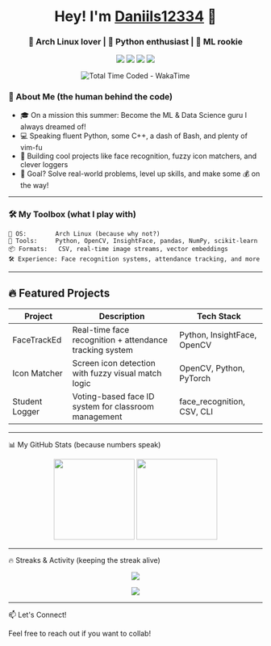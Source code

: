 <h1 align="center">Hey! I'm <a href="https://github.com/Daniils12334">Daniils12334</a> 👋</h1>
<h3 align="center">🐧 Arch Linux lover | 🐍 Python enthusiast | 🤖 ML rookie </h3>

<p align="center">
  <img src="https://img.shields.io/badge/Arch%20Linux-1793D1?style=for-the-badge&logo=arch-linux&logoColor=white" />
  <img src="https://img.shields.io/badge/Python-3776AB?style=for-the-badge&logo=python&logoColor=white" />
  <img src="https://img.shields.io/badge/C++-00599C?style=for-the-badge&logo=cplusplus&logoColor=white" />
  <img src="https://img.shields.io/badge/Machine%20Learning-ff69b4?style=for-the-badge" />
</p>
<p align="center">
  <img src="https://wakatime.com/badge/user/061dee54-86ce-4c19-aae7-37ac3d2d087d.svg" alt="Total Time Coded - WakaTime" />
</p>

### 🚀 About Me (the human behind the code)

- 🎓 On a mission this summer: Become the ML & Data Science guru I always dreamed of!
- 💻 Speaking fluent Python, some C++, a dash of Bash, and plenty of vim-fu
- 🎯 Building cool projects like face recognition, fuzzy icon matchers, and clever loggers
- 🧠 Goal? Solve real-world problems, level up skills, and make some 💰 on the way!

---

### 🛠️ My Toolbox (what I play with)

```text
🐧 OS:        Arch Linux (because why not?)
🧠 Tools:     Python, OpenCV, InsightFace, pandas, NumPy, scikit-learn
📦 Formats:   CSV, real-time image streams, vector embeddings
🛠️ Experience: Face recognition systems, attendance tracking, and more
```

---
## 🔥 Featured Projects

| Project        | Description                                               | Tech Stack                         |
|----------------|-----------------------------------------------------------|------------------------------------|
| FaceTrackEd    | Real-time face recognition + attendance tracking system   | Python, InsightFace, OpenCV        |
| Icon Matcher   | Screen icon detection with fuzzy visual match logic       | OpenCV, Python, PyTorch            |
| Student Logger | Voting-based face ID system for classroom management      | face_recognition, CSV, CLI         |

---

📊 My GitHub Stats (because numbers speak)
<p align="center"> <img src="https://github-readme-stats.vercel.app/api?username=Daniils12334&show_icons=true&theme=tokyonight" height="160" /> <img src="https://github-readme-stats.vercel.app/api/top-langs/?username=Daniils12334&layout=compact&theme=tokyonight" height="160" /> </p>

---

🔥 Streaks & Activity (keeping the streak alive)
<p align="center"> <img src="https://github-readme-streak-stats.herokuapp.com/?user=Daniils12334&theme=tokyonight&hide_border=true" /> </p> <p align="center"> <img src="https://github-profile-summary-cards.vercel.app/api/cards/profile-details?username=Daniils12334&theme=tokyonight" /> </p>

---

📫 Let's Connect!

Feel free to reach out if you want to collab!
